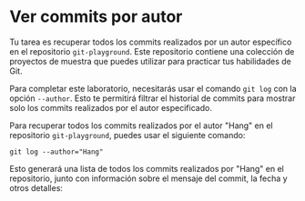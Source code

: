 # Ver commits por autor

Tu tarea es recuperar todos los commits realizados por un autor específico en el repositorio `git-playground`. Este repositorio contiene una colección de proyectos de muestra que puedes utilizar para practicar tus habilidades de Git.

Para completar este laboratorio, necesitarás usar el comando `git log` con la opción `--author`. Esto te permitirá filtrar el historial de commits para mostrar solo los commits realizados por el autor especificado.

Para recuperar todos los commits realizados por el autor "Hang" en el repositorio `git-playground`, puedes usar el siguiente comando:

```shell
git log --author="Hang"
```

Esto generará una lista de todos los commits realizados por "Hang" en el repositorio, junto con información sobre el mensaje del commit, la fecha y otros detalles:

```shell

```

